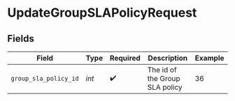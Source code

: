 # UpdateGroupSLAPolicyRequest


## Fields

| Field                          | Type                           | Required                       | Description                    | Example                        |
| ------------------------------ | ------------------------------ | ------------------------------ | ------------------------------ | ------------------------------ |
| `group_sla_policy_id`          | *int*                          | :heavy_check_mark:             | The id of the Group SLA policy | 36                             |